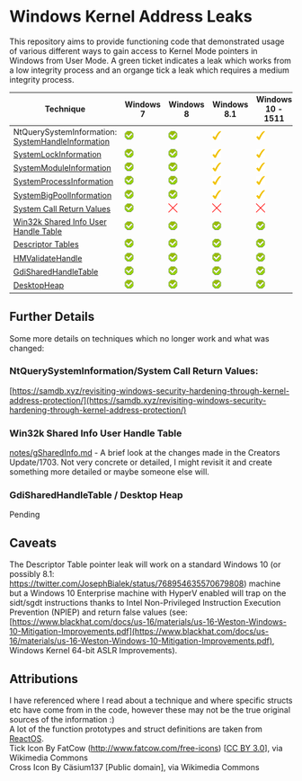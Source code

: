 # Windows Kernel Address Leaks

This repository aims to provide functioning code that demonstrated usage of various different ways to gain access to Kernel Mode pointers in Windows from User Mode. A green ticket indicates a leak which works from a low integrity process and an organge tick a leak which requires a medium integrity process.

| Technique											| Windows 7 | Windows 8 | Windows 8.1 | Windows 10 - 1511 | Windows 10 - 1607 | Windows 10 - 1703 | 
|---------------------------------------------------|-----------|-----------|--------------|----------------|----------------|----------------|
| NtQuerySystemInformation: [SystemHandleInformation](https://github.com/sam-b/windows_kernel_address_leaks/blob/master/NtQuerySysInfo_SystemHandleInformation/NtQuerySysInfo_SystemHandleInformation/NtQuerySysInfo_SystemHandleInformation.cpp) |	![](icons/tick.png)		|![](icons/tick.png)			|![](icons/amber.png)|![](icons/amber.png)|![](icons/amber.png)|![](icons/amber.png)|
|[SystemLockInformation](https://github.com/sam-b/windows_kernel_address_leaks/blob/master/NtQuerySysInfo_SystemLockInformation/NtQuerySysInfo_SystemLockInformation/NtQuerySysInfo_SystemLockInformation.cpp)	|![](icons/tick.png)			|![](icons/tick.png)			|![](icons/amber.png)|![](icons/amber.png)|![](icons/amber.png)|![](icons/amber.png)|
|[SystemModuleInformation](https://github.com/sam-b/windows_kernel_address_leaks/blob/master/NtQuerySysInfo_SystemModuleInformation/NtQuerySysInfo_SystemModuleInformation/NtQuerySysInfo_SystemModuleInformation.cpp)	|![](icons/tick.png)			|![](icons/tick.png)			|![](icons/amber.png)|![](icons/amber.png)|![](icons/amber.png)|![](icons/amber.png)|
|[SystemProcessInformation](https://github.com/sam-b/windows_kernel_address_leaks/blob/master/NtQuerySysInfo_SystemProcessInformation/NtQuerySysInfo_SystemProcessInformation/NtQuerySysInfo_SystemProcessInformation.cpp)|![](icons/tick.png)			|![](icons/tick.png)			|![](icons/amber.png)|![](icons/amber.png)|![](icons/amber.png)|![](icons/amber.png)|
|[SystemBigPoolInformation](https://github.com/sam-b/windows_kernel_address_leaks/blob/master/NtQuerySysInfo_SystemBigPoolInformation/NtQuerySysInfo_SystemBigPoolInformation/NtQuerySysInfo_SystemBigPoolInformation.cpp)|![](icons/tick.png)			|![](icons/tick.png)			|![](icons/amber.png)|![](icons/amber.png)|![](icons/amber.png)|![](icons/amber.png)|
|[System Call Return Values](https://github.com/sam-b/windows_kernel_address_leaks/blob/master/Syscalls/Syscalls/Syscalls.cpp)							|![](icons/tick.png)			|![](icons/cross.png)			|![](icons/cross.png)|![](icons/cross.png)|![](icons/cross.png)|![](icons/cross.png)|
|[Win32k Shared Info User Handle Table](https://github.com/sam-b/windows_kernel_address_leaks/blob/master/SharedInfoHandleTable/SharedInfoHandleTable/SharedInfoHandleTable.cpp)	|![](icons/tick.png)			|![](icons/tick.png)		|![](icons/tick.png)|![](icons/tick.png)|![](icons/tick.png)|![](icons/cross.png)|
|[Descriptor Tables](https://github.com/sam-b/windows_kernel_address_leaks/blob/master/DescriptorTables/DescriptorTables/DescriptorTables.cpp)								|![](icons/tick.png)			|![](icons/tick.png)		|![](icons/tick.png)|![](icons/tick.png)|![](icons/tick.png)|![](icons/tick.png)|
|[HMValidateHandle](https://github.com/sam-b/windows_kernel_address_leaks/blob/master/HMValidateHandle/HMValidateHandle/HMValidateHandle.cpp) |![](icons/tick.png)|![](icons/tick.png)|![](icons/tick.png)|![](icons/tick.png)|![](icons/tick.png)|![](icons/tick.png)|
|[GdiSharedHandleTable](https://github.com/sam-b/windows_kernel_address_leaks/blob/master/GdiSharedHandleTable/GdiSharedHandleTable/GdiSharedHandleTable.cpp)|![](icons/tick.png)|![](icons/tick.png)|![](icons/tick.png)|![](icons/tick.png)|![](icons/cross.png)|![](icons/cross.png)|
|[DesktopHeap](https://github.com/sam-b/windows_kernel_address_leaks/blob/master/DesktopHeap/DesktopHeap/DesktopHeap.cpp)|![](icons/tick.png)|![](icons/tick.png)|![](icons/tick.png)|![](icons/tick.png)|![](icons/tick.png)|![](icons/cross.png)|

## Further Details
Some more details on techniques which no longer work and what was changed:
### NtQuerySystemInformation/System Call Return Values:
[https://samdb.xyz/revisiting-windows-security-hardening-through-kernel-address-protection/](https://samdb.xyz/revisiting-windows-security-hardening-through-kernel-address-protection/)
### Win32k Shared Info User Handle Table
[notes/gSharedInfo.md](notes/gSharedInfo.md) - A brief look at the changes made in the Creators Update/1703. Not very concrete or detailed, I might revisit it and create something more detailed or maybe someone else will.
### GdiSharedHandleTable / Desktop Heap
Pending
## Caveats
The Descriptor Table pointer leak will work on a standard Windows 10 (or possibly 8.1: https://twitter.com/JosephBialek/status/768954635570679808) machine but a Windows 10 Enterprise machine with HyperV enabled will trap on the sidt/sgdt instructions thanks to Intel Non-Privileged Instruction Execution Prevention (NPIEP) and return false values (see: [https://www.blackhat.com/docs/us-16/materials/us-16-Weston-Windows-10-Mitigation-Improvements.pdf](https://www.blackhat.com/docs/us-16/materials/us-16-Weston-Windows-10-Mitigation-Improvements.pdf), Windows Kernel 64-bit ASLR Improvements).   
## Attributions
I have referenced where I read about a technique and where specific structs etc have come from in the code, however these may not be the true original sources of the information :)   
A lot of the function prototypes and struct definitions are taken from [ReactOS](https://www.reactos.org/).   
Tick Icon By FatCow (http://www.fatcow.com/free-icons) [[CC BY 3.0](http://creativecommons.org/licenses/by/3.0)], via Wikimedia Commons   
Cross Icon By Cäsium137 [Public domain], via Wikimedia Commons   
